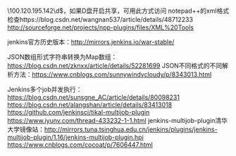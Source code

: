 # 
\\100.120.195.142\d$，如果D盘开启共享，可用此方式访问
notepad++的xml格式检查https://blog.csdn.net/wangnan537/article/details/48712233
http://sourceforge.net/projects/npp-plugins/files/XML%20Tools

jenkins官方历史版本：http://mirrors.jenkins.io/war-stable/

JSON数组形式字符串转换为Map数组：https://blog.csdn.net/zknxx/article/details/52281699
JSON不同格式的不同解析方法：https://www.cnblogs.com/sunnywindycloudy/p/8343013.html

Jenkins多个job并发执行：https://blog.csdn.net/sunsgne_AC/article/details/80098231
                      https://blog.csdn.net/alangshan/article/details/83413018
                      https://github.com/jenkinsci/tikal-multijob-plugin
                      https://www.iyunv.com/thread-433232-1-1.html
jenkins-multijob-plugin清华大学镜像站：http://mirrors.tuna.tsinghua.edu.cn/jenkins/plugins/jenkins-multijob-plugin/1.16/jenkins-multijob-plugin.hpi
                      https://www.cnblogs.com/cocoat/p/7606447.html
